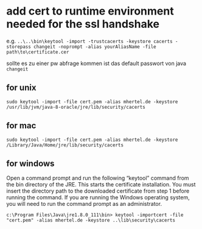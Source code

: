 # add cert to runtime environment needed for the ssl handshake

e.g.
`..\..\bin\keytool -import -trustcacerts -keystore cacerts -storepass changeit -noprompt -alias yourAliasName -file path\to\certificate.cer`

sollte es zu einer pw abfrage kommen ist das default passwort von java `changeit`

## for unix
`sudo keytool -import -file cert.pem -alias mhertel.de -keystore /usr/lib/jvm/java-8-oracle/jre/lib/security/cacerts`
## for mac
`sudo keytool -import -file cert.pem -alias mhertel.de -keystore /Library/Java/Home/jre/lib/security/cacerts`

## for windows
Open a command prompt and run the following “keytool” command from the bin directory of the JRE. This starts the certificate installation. You must insert the directory path to the downloaded certificate from step 1 before running the command. If you are running the Windows operating system, you will need to run the command prompt as an administrator.

`c:\Program Files\Java\jre1.8.0_111\bin>
keytool -importcert -file "cert.pem" -alias mhertel.de -keystore ..\lib\security\cacerts `
